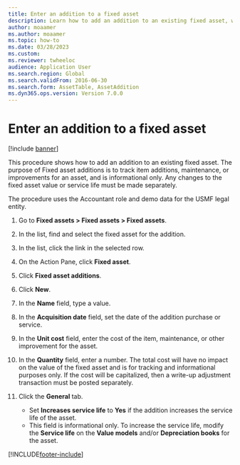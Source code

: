 ```yaml
--- 
title: Enter an addition to a fixed asset
description: Learn how to add an addition to an existing fixed asset, with changes to the fixed asset value or service being made separate, including a step-by-step process.
author: moaamer
ms.author: moaamer
ms.topic: how-to
ms.date: 03/28/2023
ms.custom:
ms.reviewer: twheeloc
audience: Application User
ms.search.region: Global
ms.search.validFrom: 2016-06-30
ms.search.form: AssetTable, AssetAddition
ms.dyn365.ops.version: Version 7.0.0 
---
```


# Enter an addition to a fixed asset

[!include [banner](../../includes/banner.md)]

This procedure shows how to add an addition to an existing fixed asset. The purpose of Fixed asset additions is to track item additions, maintenance, or improvements for an asset, and is informational only. Any changes to the fixed asset value or service life must be made separately.   

The procedure uses the Accountant role and demo data for the USMF legal entity.

1. Go to **Fixed assets > Fixed assets > Fixed assets**.
2. In the list, find and select the fixed asset for the addition.
3. In the list, click the link in the selected row.
4. On the Action Pane, click **Fixed asset**.
5. Click **Fixed asset additions**.
6. Click **New**.
7. In the **Name** field, type a value.
8. In the **Acquisition date** field, set the date of the addition purchase or service.
9. In the **Unit cost** field, enter the cost of the item, maintenance, or other improvement for the asset.
10. In the **Quantity** field, enter a number. The total cost will have no impact on the value of the fixed asset and is for tracking and informational purposes only. If the cost will be capitalized, then a write-up adjustment transaction must be posted separately.  
11. Click the **General** tab.

    * Set **Increases service life** to **Yes** if the addition increases the service life of the asset.  
    * This field is informational only. To increase the service life, modify the **Service life** on the **Value models** and/or **Depreciation books** for the asset.  



[!INCLUDE[footer-include](../../../includes/footer-banner.md)]
